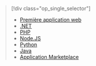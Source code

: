 > [!div class="op_single_selector"]
> * [Première application web](../articles/app-service-web/app-service-web-get-started.md)
> * [.NET](../articles/app-service-web/web-sites-dotnet-get-started.md)
> * [PHP](../articles/app-service-web/app-service-web-php-get-started.md)
> * [Node.JS](../articles/app-service-web/app-service-web-nodejs-get-started.md)
> * [Python](../articles/app-service-web/web-sites-python-ptvs-django-mysql.md)
> * [Java](../articles/app-service-web/web-sites-java-get-started.md)
> * [Application Marketplace](../articles/app-service-web/app-service-web-create-web-app-from-marketplace.md)
> 
> 

<!---HONumber=AcomDC_0914_2016-->